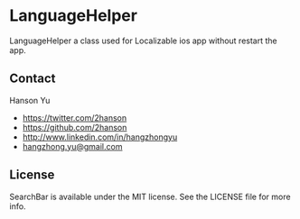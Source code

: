 LanguageHelper
==============

LanguageHelper a class used for Localizable ios app without restart the app.

## Contact
Hanson Yu

- https://twitter.com/2hanson
- https://github.com/2hanson
- http://www.linkedin.com/in/hangzhongyu
- hangzhong.yu@gmail.com

## License
SearchBar is available under the MIT license. See the LICENSE file for more info.

